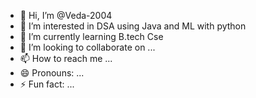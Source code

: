 - 👋 Hi, I’m @Veda-2004
- 👀 I’m interested in DSA using Java and ML with python
- 🌱 I’m currently learning B.tech Cse
- 💞️ I’m looking to collaborate on ...
- 📫 How to reach me ...
- 😄 Pronouns: ...
- ⚡ Fun fact: ...

<!---
Veda-2004/Veda-2004 is a ✨ special ✨ repository because its `README.md` (this file) appears on your GitHub profile.
You can click the Preview link to take a look at your changes.
--->
